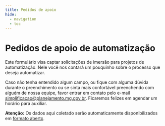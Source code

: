 ```yaml
---
title: Pedidos de apoio
hide:
  - navigation
  - toc
---
```


# Pedidos de apoio de automatização

Este formulário visa captar solicitações de imersão para projetos de automatização. Nele você nos contará um pouquinho sobre o processo que deseja automatizar.

Caso não tenha entendido algum campo, ou fique com alguma dúvida durante o preenchimento ou se sinta mais confortável preenchendo com alguém de nossa equipe, favor entrar em contato pelo e-mail [simplificacao@planejamento.mg.gov.br](simplificacao@planejamento.mg.gov.br). Ficaremos felizes em agendar um horário para auxiliar.

**Atenção:** Os dados aqui coletado serão automaticamente disponibilizados em [formato aberto](https://dados.mg.gov.br/dataset/automatiza-mg).

<iframe data-tally-src="https://tally.so/embed/mYW6Jv?alignLeft=1&hideTitle=1&transparentBackground=1&dynamicHeight=1" loading="lazy" width="100%" height="4068" frameborder="0" marginheight="0" marginwidth="0"></iframe><script>var d=document,w="https://tally.so/widgets/embed.js",v=function(){"undefined"!=typeof Tally?Tally.loadEmbeds():d.querySelectorAll("iframe[data-tally-src]:not([src])").forEach((function(e){e.src=e.dataset.tallySrc}))};if("undefined"!=typeof Tally)v();else if(d.querySelector('script[src="'+w+'"]')==null){var s=d.createElement("script");s.src=w,s.onload=v,s.onerror=v,d.body.appendChild(s);}</script>
